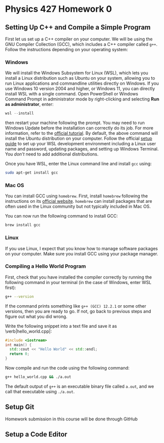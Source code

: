 # Physics 427 Homework 0

## Setting Up C++ and Compile a Simple Program

First let us set up a C++ compiler on your computer. We will be using the GNU
Compiler Collection (GCC), which includes a C++ compiler called `g++`.
Follow the instructions depending on your operating system:

### Windows

We will install the Windows Subsystem for Linux (WSL), which lets you install a
Linux distribution such as Ubuntu on your system, allowing you to run Linux
applications and commandline utilities directly on Windows. If you use Windows
10 version 2004 and higher, or Windows 11, you can directly install WSL with a
single command. Open PowerShell or Windows Command Prompt in administrator mode by
right-clicking and selecting __Run as administrator__, enter:

``` powershell
wsl --install
```
then restart your machine following the prompt. You may need to run Windows
Update before the installation can correctly do its job. For more information,
refer to
the [official tutorial](https://learn.microsoft.com/en-us/windows/wsl/install). By default, the above command will install the Ubuntu distribution
on your computer. Follow the
official
[setup guide](https://learn.microsoft.com/en-us/windows/wsl/setup/environment) to set up your WSL development environment including a Linux user name
and password, updating packages, and setting up Windows Terminal. You
_don't_ need to add additional distributions.

Once you have WSL, enter the Linux command line and install `gcc` using:

``` sh
sudo apt-get install gcc
```

### Mac OS

You can install GCC using `homebrew`. First, install `homebrew`
following the instructions on its [official website](https://brew.sh/).
`homebrew` can install packages that are often used in the Linux community
but not typically included in Mac OS.

You can now run the following command to install GCC:

``` sh
brew install gcc
```

### Linux

If you use Linux, I expect that you know how to manage software packages on your
computer. Make sure you install GCC using your package manager.

### Compiling a Hello World Program

First, check that you have installed the compiler correctly by running the
following command in your terminal (in the case of Windows, enter WSL first):

``` sh
g++ --version
```
If the command prints something like `g++ (GCC) 12.2.1` or some other versions, then you are ready to go. If not, go back to previous steps and figure out what you did wrong.

Write the following snippet into a text file and save it as \verb|hello_world.cpp|:

``` c++
#include <iostream>
int main() {
  std::cout << "Hello World" << std::endl;
  return 0;
}
```

Now compile and run the code using the following command:

``` sh
g++ hello_world.cpp && ./a.out
```
The default output of `g++` is an executable binary file called
`a.out`, and we call that executable using `./a.out`.

## Setup Git

Homework submission in this course will be done through GitHub

## Setup a Code Editor
